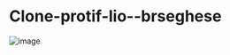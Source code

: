 # Clone-protif-lio--brseghese
![image](https://user-images.githubusercontent.com/103865017/201217276-f26c06d4-6329-4287-9590-e39ec960e958.png)
